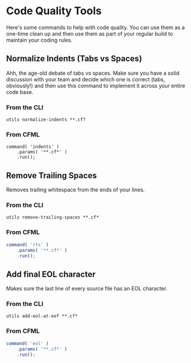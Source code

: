 # Code Quality Tools

Here's some commands to help with code quality. You can use them as a one-time clean up and then use them as part of your regular build to maintain your coding rules.

## Normalize Indents \(Tabs vs Spaces\)

Ahh, the age-old debate of tabs vs spaces. Make sure you have a solid discussion with your team and decide which one is correct \(tabs, obviously!\) and then use this command to implement it across your entire code base.

### From the CLI

```text
utils normalize-indents **.cf?
```

### From CFML

```text
command( 'indents' )
    .params( '**.cf*' )
    .run();
```

## Remove Trailing Spaces

Removes trailing whitespace from the ends of your lines.

### From the CLI

```text
utils remove-trailing-spaces **.cf*
```

### From CFML

```javascript
command( 'rts' )
    .params( '**.cf*' )
    .run();
```

## Add final EOL character

Makes sure the last line of every source file has an EOL character.

### From the CLI

```text
utils add-eol-at-eof **.cf*
```

### From CFML

```javascript
command( 'eol' )
    .params( '**.cf*' )
    .run();
```

